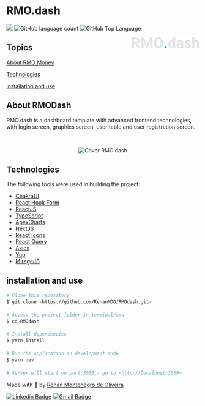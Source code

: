 # RMO.dash

<p>
  <img src="https://img.shields.io/badge/made%20by-Renan%20MDO-black?style=flat-square">
  <img alt="GitHub language count" src="https://img.shields.io/github/languages/count/RenanMDO/RMOdash?color=black&style=flat-square">
  <img alt="GitHub Top Language" src="https://img.shields.io/github/languages/top/RenanMDO/RMOdash?color=black&style=flat-square">
</p>

<img align="right" src="src/images/logo.svg" width="35%" alt="RMO.dash">

## Topics 

[About RMO Money](#about-rmodash)

[Technologies](#technologies)

[installation and use](#installation-and-use)


## About RMODash

RMO.dash is a dashboard template with advanced frontend technologies, with login screen, graphics screen, user table and user registration screen.

<br>

<p align="center">
  <img src="https://repository-images.githubusercontent.com/466146834/6872050b-5f88-4c9b-9abc-a7792136dc50" alt="Cover RMO.dash">
</p>

## Technologies

The following tools were used in building the project:

- [ChakraUI](https://chakra-ui.com)
- [React Hook Form](https://github.com/react-hook-form/react-hook-form)
- [ReactJS](https://pt-br.reactjs.org/)
- [TypeScript](https://www.typescriptlang.org/)
- [ApexCharts](https://apexcharts.com)
- [NextJS](https://nextjs.org)
- [React Icons](https://react-icons.github.io/react-icons)
- [React Query](https://react-query.tanstack.com/overview)
- [Axios](https://axios-http.com/docs/intro)
- [Yup](https://github.com/jquense/yup)
- [MirageJS](https://miragejs.com)
 
</div>



## installation and use

```bash
# Clone this repository 
$ git clone <https://github.com/RenanMDO/RMOdash.git>

# Access the project folder in terminal/cmd
$ cd RMOdash

# Install dependencies
$ yarn install

# Run the application in development mode
$ yarn dev

# Server will start on port:3000 - go to <http://localhost:3000>
```
Made with :black_heart: by [Renan Montenegro de Oliveira](https://github.com/RenanMDO/)

[![Linkedin Badge](https://img.shields.io/badge/-Renan%20MDO-black?style=flat-square&logo=Linkedin&logoColor=white&link=https://www.linkedin.com/in/renanmdo/)](https://www.linkedin.com/in/renanmdo/) 
[![Gmail Badge](https://img.shields.io/badge/-renan.montenegro.oliveira@gmail.com-black?style=flat-square&logo=Gmail&logoColor=white&link=mailto:renan.montenegro.oliveira@gmail.com)](mailto:renan.montenegro.oliveira@gmail.com)
